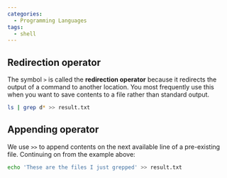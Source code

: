 ```yaml
---
categories:
  - Programming Languages
tags:
  - shell
---
```


## Redirection operator

The symbol `>` is called the **redirection operator** because it redirects the output of a command to another location. You most frequently use this when you want to save contents to a file rather than standard output.

```bash
ls | grep d* >> result.txt
```

## Appending operator

We use `>>` to append contents on the next available line of a pre-existing file. Continuing on from the example above:

```bash
echo 'These are the files I just grepped' >> result.txt
```
